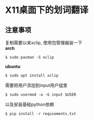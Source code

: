 # X11桌面下的划词翻译

## 注意事项

复制需要以来xclip, 使用包管理器装一下  
**arch**  
```shell
$ sudo pacman -S xclip
```

**ubuntu**  
```shell
$ sudo apt install xclip
```

需要把用户添加到input用户组里
```shell
$ sudo usermod -a -G input $USER  
```

以及安装基础python依赖
```shell
$ pip install -r requiements.txt 
```
